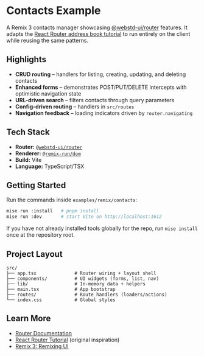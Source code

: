 # Contacts Example

A Remix 3 contacts manager showcasing [@webstd-ui/router](../../../packages/router) features. It adapts the [React Router address book tutorial](https://reactrouter.com/tutorials/address-book) to run entirely on the client while reusing the same patterns.

## Highlights

-   **CRUD routing** – handlers for listing, creating, updating, and deleting contacts
-   **Enhanced forms** – demonstrates POST/PUT/DELETE intercepts with optimistic navigation state
-   **URL-driven search** – filters contacts through query parameters
-   **Config-driven routing** – handlers in `src/routes`
-   **Navigation feedback** – loading indicators driven by `router.navigating`

## Tech Stack

-   **Router:** [`@webstd-ui/router`](../../../packages/router)
-   **Renderer:** [`@remix-run/dom`](https://www.npmjs.com/package/@remix-run/dom)
-   **Build:** Vite
-   **Language:** TypeScript/TSX

## Getting Started

Run the commands inside `examples/remix/contacts`:

```sh
mise run :install   # pnpm install
mise run :dev       # start Vite on http://localhost:1612
```

If you have not already installed tools globally for the repo, run `mise install` once at the repository root.

## Project Layout

```
src/
├── app.tsx              # Router wiring + layout shell
├── components/          # UI widgets (forms, list, nav)
├── lib/                 # In-memory data + helpers
├── main.tsx             # App bootstrap
├── routes/              # Route handlers (loaders/actions)
└── index.css            # Global styles
```

## Learn More

-   [Router Documentation](../../../packages/router)
-   [React Router Tutorial](https://reactrouter.com/tutorials/address-book) (original inspiration)
-   [Remix 3: Remixing UI](https://remix.run/blog/remix-jam-2025-recap#remixing-ui)
